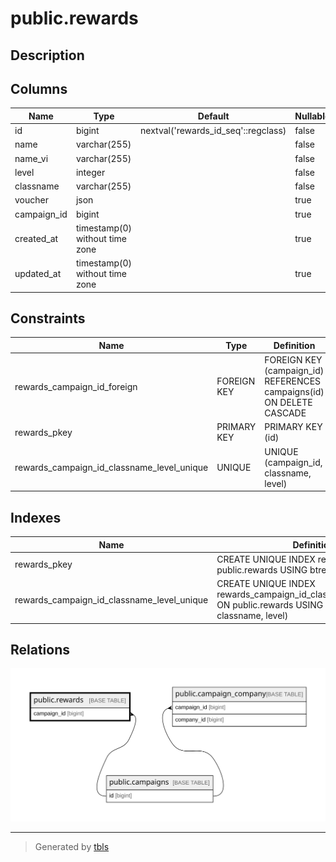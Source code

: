 # public.rewards

## Description

## Columns

| Name        | Type                           | Default                             | Nullable | Parents                                 |
| ----------- | ------------------------------ | ----------------------------------- | -------- | --------------------------------------- |
| id          | bigint                         | nextval('rewards_id_seq'::regclass) | false    |                                         |
| name        | varchar(255)                   |                                     | false    |                                         |
| name_vi     | varchar(255)                   |                                     | false    |                                         |
| level       | integer                        |                                     | false    |                                         |
| classname   | varchar(255)                   |                                     | false    |                                         |
| voucher     | json                           |                                     | true     |                                         |
| campaign_id | bigint                         |                                     | true     | [public.campaigns](public.campaigns.md) |
| created_at  | timestamp(0) without time zone |                                     | true     |                                         |
| updated_at  | timestamp(0) without time zone |                                     | true     |                                         |

## Constraints

| Name                                       | Type        | Definition                                                           |
| ------------------------------------------ | ----------- | -------------------------------------------------------------------- |
| rewards_campaign_id_foreign                | FOREIGN KEY | FOREIGN KEY (campaign_id) REFERENCES campaigns(id) ON DELETE CASCADE |
| rewards_pkey                               | PRIMARY KEY | PRIMARY KEY (id)                                                     |
| rewards_campaign_id_classname_level_unique | UNIQUE      | UNIQUE (campaign_id, classname, level)                               |

## Indexes

| Name                                       | Definition                                                                                                                   |
| ------------------------------------------ | ---------------------------------------------------------------------------------------------------------------------------- |
| rewards_pkey                               | CREATE UNIQUE INDEX rewards_pkey ON public.rewards USING btree (id)                                                          |
| rewards_campaign_id_classname_level_unique | CREATE UNIQUE INDEX rewards_campaign_id_classname_level_unique ON public.rewards USING btree (campaign_id, classname, level) |

## Relations

![er](public.rewards.svg)

---

> Generated by [tbls](https://github.com/k1LoW/tbls)
